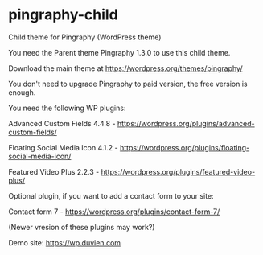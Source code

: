 # pingraphy-child
Child theme for Pingraphy (WordPress theme)

You need the Parent theme Pingraphy 1.3.0 to use this child theme.

Download the main theme at https://wordpress.org/themes/pingraphy/ 

You don't need to upgrade Pingraphy to paid version, the free version is enough.

You need the following WP plugins:

Advanced Custom Fields 4.4.8 - https://wordpress.org/plugins/advanced-custom-fields/

Floating Social Media Icon 4.1.2 - https://wordpress.org/plugins/floating-social-media-icon/

Featured Video Plus 2.2.3 - https://wordpress.org/plugins/featured-video-plus/

Optional plugin, if you want to add a contact form to your site:

Contact form 7 - https://wordpress.org/plugins/contact-form-7/

(Newer vresion of these plugins may work?)

Demo site: https://wp.duvien.com
